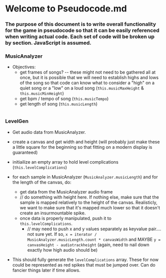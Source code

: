 # Welcome to Pseudocode.md

### The purpose of this document is to write overall functionality for the game in pseudocode so that it can be easily referenced when writing actual code. Each set of code will be broken up by section. JavaScript is assumed.


### MusicAnalyzer
  
  * Objectives:
    - get frames of songs? -- these might not need to be gathered all at once, but it is possible that we will need to establish highs and lows of the song so that code can know what to consider a "high" on a quiet song or a "low" on a loud song (`this.musicMaxHeight` & `this.musicMinHeight`)
    - get bpm / tempo of song (`this.musicTempo`)
    - get length of song (`this.musicLength`)

  ```javascript
  
  ```

### LevelGen
  
  - Get audio data from MusicAnalyzer. 
  - create a canvas and get width and height (will probably just make these a little square for the beginning so that fitting on a modern display is guaranteed)
  - initiailize an empty array to hold level complications (`this.levelComplications`)
  - for each sample in MusicAnalyzer (`MusicAnalyzer.musicLength`) and for the length of the canvas, do:
    - get data from the MusicAnalyzer audio frame
    - // do something with height here. If nothing else, make sure that the sample is mapped relatively to the height of the canvas. Realisticly, we want to make sure that it's mapped much lower so that it doesn't create an insurmountable spike.
    - once data is properly manipulated, push it to `this.levelComplications`. 
      - // may need to push x and y values separately as keyvalue pair.... not sure yet. If so, `x = iterator / MusicAnalyzer.musicLength.count * canvasWidth` and MAYBE `y = canvasHeight - audiotrackheight` (again, need to nail down exactly how high audio should be)
  
  - This should fully generate the `levelComplications` array. These for now could be represented as red spikes that must be jumped over. Can do fancier things later if time allows.
  
    